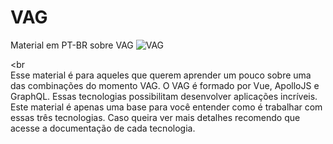 # VAG
Material em PT-BR sobre VAG 
![VAG](https://cdn-images-1.medium.com/max/1600/1*H9AANoofLqjS10Xd5TwRYw.png)

<br<br>
Esse material é para aqueles que querem aprender  um pouco sobre uma das combinações do momento VAG. O VAG é formado por Vue, ApolloJS e GraphQL. Essas tecnologias possibilitam desenvolver aplicações incríveis. Este material é apenas uma base para você entender como é trabalhar com essas três tecnologias. Caso queira ver mais detalhes recomendo que acesse a documentação de cada tecnologia.   
